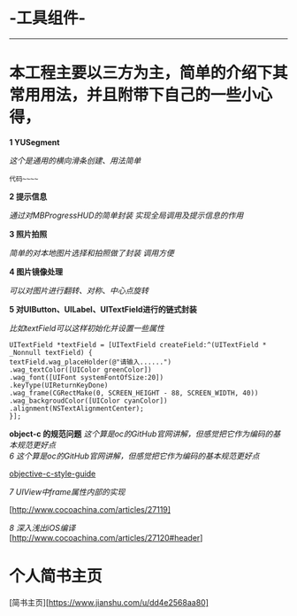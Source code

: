 # -工具组件-

<!--# 为啥已女神为名称呢?-->

<!--## 主要就是我的女神太美丽、太漂亮、太吸引人 以至于我的脑海里只剩下我的女神 -->
-------------

# 本工程主要以三方为主，简单的介绍下其常用用法，并且附带下自己的一些小心得，  


**1 YUSegment**  

*这个是通用的横向滑条创建、用法简单*
```
代码~~~~
```

**2 提示信息**  

*通过对MBProgressHUD的简单封装 实现全局调用及提示信息的作用*

**3 照片拍照**  

*简单的对本地图片选择和拍照做了封装 调用方便*

**4 图片镜像处理**  

*可以对图片进行翻转、对称、中心点旋转*

**5 对UIButton、UILabel、UITextField进行的链式封装**  

*比如textField可以这样初始化并设置一些属性*
```
UITextField *textField = [UITextField createField:^(UITextField * _Nonnull textField) {
textField.wag_placeHolder(@"请输入......")
.wag_textColor([UIColor greenColor])
.wag_font([UIFont systemFontOfSize:20])
.keyType(UIReturnKeyDone)
.wag_frame(CGRectMake(0, SCREEN_HEIGHT - 88, SCREEN_WIDTH, 40))
.wag_backgroudColor([UIColor cyanColor])
.alignment(NSTextAlignmentCenter);
}];
```


**object-c 的规范问题**
*这个算是oc的GitHub官网讲解，但感觉把它作为编码的基本规范更好点*  
*6 这个算是oc的GitHub官网讲解，但感觉把它作为编码的基本规范更好点*  

[objective-c-style-guide](https://github.com/nytimes/objective-c-style-guide)

*7 UIView中frame属性内部的实现*  

[http://www.cocoachina.com/articles/27119]

*8 深入浅出iOS编译*  
[http://www.cocoachina.com/articles/27120#header]


# 个人简书主页
[简书主页][https://www.jianshu.com/u/dd4e2568aa80]


